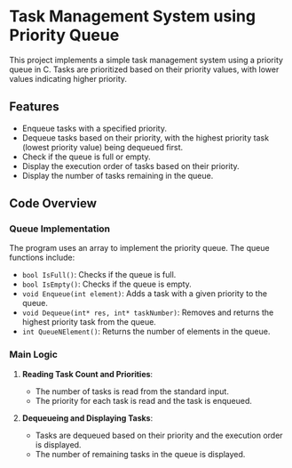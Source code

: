 # Task Management System using Priority Queue

This project implements a simple task management system using a priority queue in C. Tasks are prioritized based on their priority values, with lower values indicating higher priority.

## Features

- Enqueue tasks with a specified priority.
- Dequeue tasks based on their priority, with the highest priority task (lowest priority value) being dequeued first.
- Check if the queue is full or empty.
- Display the execution order of tasks based on their priority.
- Display the number of tasks remaining in the queue.

## Code Overview

### Queue Implementation

The program uses an array to implement the priority queue. The queue functions include:

- `bool IsFull()`: Checks if the queue is full.
- `bool IsEmpty()`: Checks if the queue is empty.
- `void Enqueue(int element)`: Adds a task with a given priority to the queue.
- `void Dequeue(int* res, int* taskNumber)`: Removes and returns the highest priority task from the queue.
- `int QueueNElement()`: Returns the number of elements in the queue.

### Main Logic

1. **Reading Task Count and Priorities**:
   - The number of tasks is read from the standard input.
   - The priority for each task is read and the task is enqueued.

2. **Dequeueing and Displaying Tasks**:
   - Tasks are dequeued based on their priority and the execution order is displayed.
   - The number of remaining tasks in the queue is displayed.

